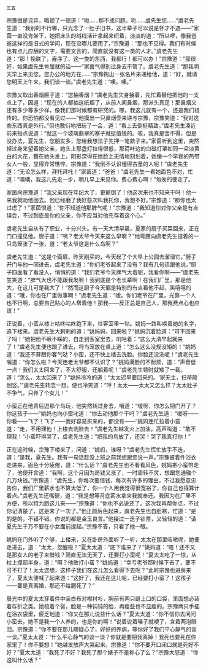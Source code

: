     三五 

   宗豫很是诧异，略顿了一顿道：“呃……那不成问题。呃……虞先生您……”虞老先生道：“我别的不行哪，只光念了一肚子旧书，这半辈子可以说是怀才不遇——”家茵一直没肯坐下，她把床头的绒线活计拿起来织着，淡淡的道：“所以啰，像我爸爸这样的是旧式的学问，现在没哪儿要用了。”宗豫道：“那也不见得。我们有时候也有点儿应酬的文字，需要文言的，简直就没有这一类的人才。”虞老先生道：“那！挽联了，寿序了，这一类的东西，我都行！都可以办！”宗豫道：“那很好，如果虞先生肯屈就的话——”家茵气得别过身去不管了。虞老先生道：“那我明天早上来见您。您办公的地方在……”宗豫掏出一张名片来递给他，道：“好，就请您明天上午来，我们谈一谈。”虞老先生道：“噢。噢。”

   宗豫又取出香烟匣子道：“您抽香烟？”虞老先生欠身接着，先忙着替他把他的一支点上了，因道：“现在的人都抽这纸烟了，从前人闻鼻烟，那派头真足！那鼻烟又还有多少等多少样，像我们那时候都有研究的。哪，我这儿就有一个，还是我们祖传的。你恐怕都没看见过——”他摸出一只鼻烟壶来递与宗豫，宗豫笑道：“我对这些东西真是外行。”但也敷衍地把玩了一会，道：“看上去倒挺精致。”虞老先生凑近前来指点说道：“就这一个玻璃翡翠的塞子就挺值钱的。咳，我真是舍不得，但是没办法，夏先生，您朋友多，您给我想法子先押一笔款子来。”家茵听到这里，突然掉过身来望着她父亲，她头上那盏灯拉得很低，那荷叶边的白磁灯罩如同一朵淡黄白的大花，簪在她头发上，阴影深得在她脸上无情地刻划着，她像一个早衰的热带女人一般，显得异常憔悴。宗豫道：“我倒不认识懂得古董的人呢！”虞老先生道：“无论怎么样，拜托拜托！”家茵道：“爸爸！”虞老先生一看她面色不对，忙道：“噢噢，我这儿先走一步，明儿早上来见你。费心费心啊！”匆匆的便走了。

   家茵向宗豫道：“我父亲现在年纪大了，更颠倒了！他这次来也不知来干吗！他一来我就劝他回去。他已经磨了我好些次叫我托你，我想不好。”宗豫道：“那你也太过虑了！”家茵恨道：“你不知道他那脾气呢！”宗豫道：“我知道你对你父亲是有点误会，不过到底是你的父亲，你不应当对他先存着这个心。”

   虞老先生自从有了职业，十分兴头。有一天大清早晨，夏家的厨子买菜回来，正在门口撞见他。厨子道：“咦？老太爷今天来这么早啊？”他弯腰向虞老先生提着的一只鸟笼张了一张，道：“老太爷这是什么鸟啊？”

   虞老先生道：“这是个画眉，昨天刚买的，今天起了个大早上公园去溜溜它。”厨子开门与他一同进去，虞老先生道：“你们老爷起来了没有？我有几句话跟他说。”厨子四面看了看没人，悄悄的道：“我们老爷今天脾气大着呢，我看你啊——”虞老先生笑道：“脾气大也不能跟我发啊！我到底是个老长辈啊！在我们厂里，那是他大，在这儿可是我大了！”然而这厨子今天偏是特别的有点看他不起，笑嘻嘻的道：“哦，你也在厂里做事啊！”虞老先生道：“嗳。你们老爷在厂里，光靠一个人也不行啊，总要自己贴心的人帮着他！那我——反正总是自己人，那我费点心也应该！”

   正说着，小蛮从楼上咕咚咕咚跑下来，往客室里一钻。姚妈一路叫唤着她的名字，追下楼来。虞老先生大剌剌的道：“姚妈妈，回来啦？”姚妈沉着脸道：“可不回来了吗！”她把他不瞅不睬的，自走到客室里去，叽咕着：“这么大清早起就来了！”虞老先生便也跟了进去，将鸟笼放在桌上道：“怎么这么没规没矩的！”姚妈道：“我还不算跟你客气哒？小蛮，还不快上楼去洗脸。你脸还没洗呢！”虞老先生嗔道：“你怎么啦？今天连老太爷都不认识了？”姚妈满脸的不耐烦，道：“声音低一点！我们太太回来了，不大舒服，还躺着呢！”虞老先生顿时就矮了一截，道：“怎么，太太回来了？”姚妈冷冷的道：“太太迟早要回来的。‘家无主，扫帚颠倒竖。’”虞老先生转念一想，便也冷笑道：“哼！太太——太太又怎么样？太太肚子不争气，只养了个女儿！”

   小蛮正在他背后逗那个鸟玩，他突然转过身去，嚷道：“嗳呀，你怎么把门开了？你这孩子——”姚妈也向小蛮叱道：“你去动他那个干吗？”虞老先生道：“嗳呀——你看——飞了！飞了——我好容易买来的，都没有——”姚妈连忙拉着小蛮道：“走，不用理他！上楼去洗脸去！”虞老先生越发火上加油，高声叫道：“敢不理我！”小蛮吓得哭了，虞老先生道：“把我的鸟放了，还哭！哭了我真打你！”

   正在这时候，宗豫下楼来了，问道：“姚妈，谁呀？”虞老先生慌忙放手不迭，道：“是我，夏先生。我有一句话趁没上班之前我想跟您说一声。”宗豫披着件浴衣走进来，面色十分疲倦，道：“什么话？”虞老先生也不看看风色，姚妈把小蛮带走了，他便开言道：“我啊，这个月因为房钱又涨了，一时周转不灵，想跟您通融个几万块钱。”宗豫道：“虞先生，你每次要借钱，每次有许多的理由，不过我愿意忠告你，我们厂里薪水也不算太低了，你一个人用我觉得很宽裕了，你自己也得算计着点。”虞老先生还嘴硬，道：“我是想等月底薪水拿来我就奉还。我因为在厂里不方便，所以特为跑这儿来——”宗豫道：“你也不必说还了。这次我再帮你点，不过你记清楚了，这是末了一次了。”他正颜厉色起来，虞老先生也自胆寒，忙道：“是的是的，不错不错。你说的都是金玉良言。”他接过一迭子钞票，又轻轻的道：“请夏先生千万不要在小女面前提起。”宗豫不答，只看了他一眼。

   姚妈在门外听了个够，上楼来，又在卧房外面听了一听，太太在那里咳嗽呢，她便走进去，道：“太太，您醒啦？”夏太太道：“底下谁来了？”姚妈道：“瞎！还不又是那女人的老子来借钱？简直无法无天了，还要打小蛮呢！”夏太太吃了一惊，从枕上撑起半身，道：“啊？他敢打小蛮？”姚妈道：“幸亏老爷那时候下去了，要不可不打了！太太您想，这样子我们在这儿怎么看得下去呢？”此时宗豫也进房来了，夏太太便喊了起来道：“这好了，我还在这儿呢，已经要打小蛮了！这孩子——要是真离婚，那还不给磨死了？”

   晨光中的夏太太穿着件中装白布对襟衬衫，胸前有两只缝上口的口袋，里面想必装着存折之类。她梳着个髻，脸是一种钝钝的脸，再瘦些也不显瘦的。宗豫两只手插在浴衣袋里，疲乏地道：“你又在那儿说些什么话？”夏太太道：“你不信你去问问小蛮去，她不是我一个人养的，也是你的啊！”说着说着嗓子就哽了，含着两泡眼泪。宗豫道：“你不要在那儿瞎疑心了，好好的养病，等你好了我们平心静气的谈一谈。”夏太太道：“什么平心静气的谈一谈？你就是要把我离掉！我死也要死在你家里了！你不要想！”她越发放声大哭起来。宗豫道：“你不要开口闭口就是死好不好？”夏太太道：“我死了不好？我死了那个婊子不是称心了么？”宗豫大怒道：“你这叫什么话？”

